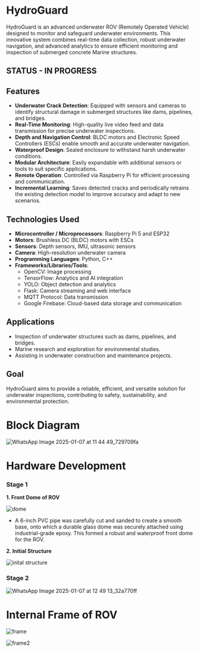 # HydroGuard  
HydroGuard is an advanced underwater ROV (Remotely Operated Vehicle) designed to monitor and safeguard underwater environments. This innovative system combines real-time data collection, robust underwater navigation, and advanced analytics to ensure efficient monitoring and inspection of submerged concrete Marine structures.  

## STATUS - IN PROGRESS 


## Features  
- **Underwater Crack Detection**: Equipped with sensors and cameras to identify structural damage in submerged structures like dams, pipelines, and bridges.  
- **Real-Time Monitoring**: High-quality live video feed and data transmission for precise underwater inspections.  
- **Depth and Navigation Control**: BLDC motors and Electronic Speed Controllers (ESCs) enable smooth and accurate underwater navigation.  
- **Waterproof Design**: Sealed enclosure to withstand harsh underwater conditions.  
- **Modular Architecture**: Easily expandable with additional sensors or tools to suit specific applications.  
- **Remote Operation**: Controlled via Raspberry Pi for efficient processing and communication.  
- **Incremental Learning**: Saves detected cracks and periodically retrains the existing detection model to improve accuracy and adapt to new scenarios.  


## Technologies Used  
- **Microcontroller / Microprocessors**: Raspberry Pi 5 and ESP32  
- **Motors**: Brushless DC (BLDC) motors with ESCs  
- **Sensors**: Depth sensors, IMU, ultrasonic sensors  
- **Camera**: High-resolution underwater camera  
- **Programming Languages**: Python, C++  
- **Frameworks/Libraries/Tools**:  
  - OpenCV: Image processing  
  - TensorFlow: Analytics and AI integration  
  - YOLO: Object detection and analytics  
  - Flask: Camera streaming and web interface  
  - MQTT Protocol: Data transmission  
  - Google Firebase: Cloud-based data storage and communication  
  

## Applications  
- Inspection of underwater structures such as dams, pipelines, and bridges.  
- Marine research and exploration for environmental studies.  
- Assisting in underwater construction and maintenance projects.  

## Goal  
HydroGuard aims to provide a reliable, efficient, and versatile solution for underwater inspections, contributing to safety, sustainability, and environmental protection.  

# Block Diagram
![WhatsApp Image 2025-01-07 at 11 44 49_729709fa](https://github.com/user-attachments/assets/afcf3cc5-844f-4262-8f25-4f9cdc7466a3)

# Hardware Development
### Stage 1
 **1. Front Dome of ROV**

![dome](https://github.com/user-attachments/assets/1ba59746-89b4-4186-813f-651db0ee2839)

- A 6-inch PVC pipe was carefully cut and sanded to create a smooth base, onto which a durable glass dome was securely attached using industrial-grade epoxy. This formed a robust and waterproof front dome for the ROV.


 **2. Initial Structure**
  
  ![inital structure](https://github.com/user-attachments/assets/edd7670c-33e4-45d0-954e-32490f96dece)

### Stage 2

![WhatsApp Image 2025-01-07 at 12 49 13_32a770ff](https://github.com/user-attachments/assets/22941035-1a90-4ab1-8f47-35949584d7ca)

# Internal Frame of ROV

![frame](https://github.com/user-attachments/assets/7789c2cf-7997-45cf-8c18-f31d774571df)

![frame2](https://github.com/user-attachments/assets/c0e5d8dd-7c21-4b4d-9cd7-919fc5f3b8fd)




